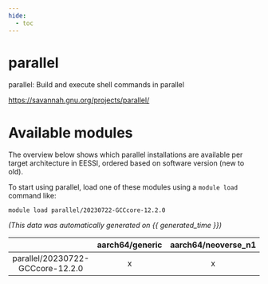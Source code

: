 ```yaml
---
hide:
  - toc
---
```


parallel
========


parallel: Build and execute shell commands in parallel

https://savannah.gnu.org/projects/parallel/
# Available modules


The overview below shows which parallel installations are available per target architecture in EESSI, ordered based on software version (new to old).

To start using parallel, load one of these modules using a `module load` command like:

```shell
module load parallel/20230722-GCCcore-12.2.0
```

*(This data was automatically generated on {{ generated_time }})*  

| |aarch64/generic|aarch64/neoverse_n1|aarch64/neoverse_v1|x86_64/generic|x86_64/amd/zen2|x86_64/amd/zen3|x86_64/amd/zen4|x86_64/intel/haswell|x86_64/intel/sapphire_rapids|x86_64/intel/skylake_avx512|
| :---: | :---: | :---: | :---: | :---: | :---: | :---: | :---: | :---: | :---: | :---: |
|parallel/20230722-GCCcore-12.2.0|x|x|x|x|x|x|-|x|-|x|
